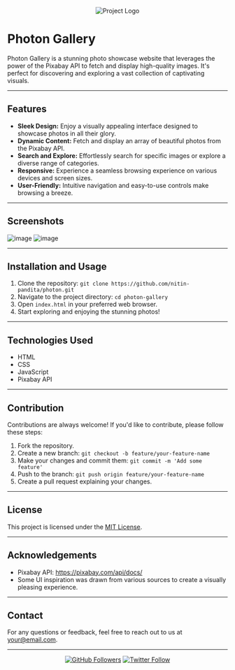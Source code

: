 <p align="center">
  <img src="https://github.com/nitin-pandita/Photon/assets/91310284/bcd97bd0-281c-41f0-a165-9486782424b6" alt="Project Logo">
</p>

# Photon Gallery

Photon Gallery is a stunning photo showcase website that leverages the power of the Pixabay API to fetch and display high-quality images. It's perfect for discovering and exploring a vast collection of captivating visuals.

---

## Features

- **Sleek Design:** Enjoy a visually appealing interface designed to showcase photos in all their glory.
- **Dynamic Content:** Fetch and display an array of beautiful photos from the Pixabay API.
- **Search and Explore:** Effortlessly search for specific images or explore a diverse range of categories.
- **Responsive:** Experience a seamless browsing experience on various devices and screen sizes.
- **User-Friendly:** Intuitive navigation and easy-to-use controls make browsing a breeze.

---

## Screenshots

<!-- Add screenshots of your website in action -->
![image](https://github.com/nitin-pandita/Photon/assets/91310284/ae57713a-2d1c-4ce9-996d-0ecfd9c24e78)
![image](https://github.com/nitin-pandita/Photon/assets/91310284/471432be-34ef-45ee-a9df-0e99ea324dda)

---

## Installation and Usage

1. Clone the repository: `git clone https://github.com/nitin-pandita/photon.git`
2. Navigate to the project directory: `cd photon-gallery`
3. Open `index.html` in your preferred web browser.
4. Start exploring and enjoying the stunning photos!

---

## Technologies Used

- HTML
- CSS
- JavaScript
- Pixabay API

---

## Contribution

Contributions are always welcome! If you'd like to contribute, please follow these steps:

1. Fork the repository.
2. Create a new branch: `git checkout -b feature/your-feature-name`
3. Make your changes and commit them: `git commit -m 'Add some feature'`
4. Push to the branch: `git push origin feature/your-feature-name`
5. Create a pull request explaining your changes.

---

## License

This project is licensed under the [MIT License](LICENSE).

---

## Acknowledgements

- Pixabay API: https://pixabay.com/api/docs/
- Some UI inspiration was drawn from various sources to create a visually pleasing experience.

---

## Contact

For any questions or feedback, feel free to reach out to us at your@email.com.

---

<p align="center">
  <a href="https://github.com/nitin-pandita" target="_blank"><img alt="GitHub Followers" src="https://img.shields.io/github/followers/nitin-pandita?style=social"></a>
  <a href="https://twitter.com/nitintwts" target="_blank"><img alt="Twitter Follow" src="https://img.shields.io/twitter/follow/nitintwts?style=social"></a>
</p>
